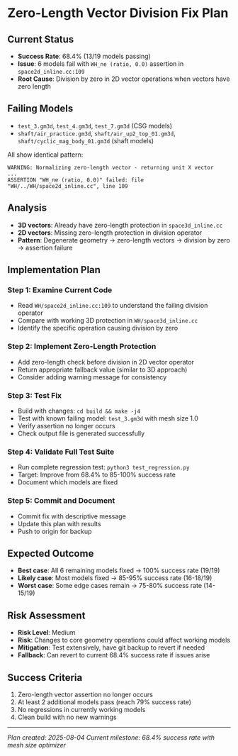 # Zero-Length Vector Division Fix Plan

## Current Status
- **Success Rate**: 68.4% (13/19 models passing)
- **Issue**: 6 models fail with `WH_ne (ratio, 0.0)` assertion in `space2d_inline.cc:109`
- **Root Cause**: Division by zero in 2D vector operations when vectors have zero length

## Failing Models
- `test_3.gm3d`, `test_4.gm3d`, `test_7.gm3d` (CSG models)
- `shaft/air_practice.gm3d`, `shaft/air_up2_top_01.gm3d`, `shaft/cyclic_mag_body_01.gm3d` (shaft models)

All show identical pattern:
```
WARNING: Normalizing zero-length vector - returning unit X vector
...
ASSERTION "WH_ne (ratio, 0.0)" failed: file "WH/../WH/space2d_inline.cc", line 109
```

## Analysis
- **3D vectors**: Already have zero-length protection in `space3d_inline.cc`
- **2D vectors**: Missing zero-length protection in division operator
- **Pattern**: Degenerate geometry → zero-length vectors → division by zero → assertion failure

## Implementation Plan

### Step 1: Examine Current Code
- Read `WH/space2d_inline.cc:109` to understand the failing division operator
- Compare with working 3D protection in `WH/space3d_inline.cc`
- Identify the specific operation causing division by zero

### Step 2: Implement Zero-Length Protection
- Add zero-length check before division in 2D vector operator
- Return appropriate fallback value (similar to 3D approach)
- Consider adding warning message for consistency

### Step 3: Test Fix
- Build with changes: `cd build && make -j4`
- Test with known failing model: `test_3.gm3d` with mesh size 1.0
- Verify assertion no longer occurs
- Check output file is generated successfully

### Step 4: Validate Full Test Suite
- Run complete regression test: `python3 test_regression.py`
- Target: Improve from 68.4% to 85-100% success rate
- Document which models are fixed

### Step 5: Commit and Document
- Commit fix with descriptive message
- Update this plan with results
- Push to origin for backup

## Expected Outcome
- **Best case**: All 6 remaining models fixed → 100% success rate (19/19)
- **Likely case**: Most models fixed → 85-95% success rate (16-18/19)
- **Worst case**: Some edge cases remain → 75-80% success rate (14-15/19)

## Risk Assessment
- **Risk Level**: Medium
- **Risk**: Changes to core geometry operations could affect working models
- **Mitigation**: Test extensively, have git backup to revert if needed
- **Fallback**: Can revert to current 68.4% success rate if issues arise

## Success Criteria
1. Zero-length vector assertion no longer occurs
2. At least 2 additional models pass (reach 79% success rate)
3. No regressions in currently working models
4. Clean build with no new warnings

---
*Plan created: 2025-08-04*
*Current milestone: 68.4% success rate with mesh size optimizer*
